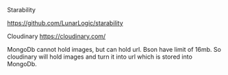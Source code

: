 Starability

https://github.com/LunarLogic/starability

Cloudinary
https://cloudinary.com/

MongoDb cannot hold images, but can hold url. Bson have limit of 16mb. So cloudinary will hold images and turn it into url which is stored into MongoDb.